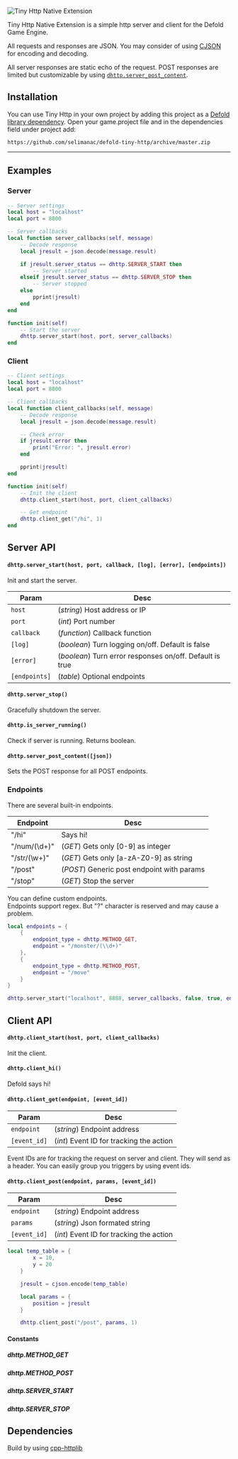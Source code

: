 ![Tiny Http Native Extension](https://selimanac.github.io/assets/gfx/tiny_http_dark.png)

Tiny Http Native Extension is a simple http server and client for the Defold Game Engine. 

All requests and responses are JSON. You may consider of using [CJSON](https://github.com/Melsoft-Games/defold-cjson) for encoding and decoding.

All server responses are static echo of the request. POST responses are limited but customizable by using [`dhttp.server_post_content`](#dhttpserver_post_contentjson).

## Installation
You can use Tiny Http in your own project by adding this project as a [Defold library dependency](http://www.defold.com/manuals/libraries/). Open your game.project file and in the dependencies field under project add:

	https://github.com/selimanac/defold-tiny-http/archive/master.zip
	
---

## Examples

### Server

```lua
-- Server settings
local host = "localhost"
local port = 8800

-- Server callbacks
local function server_callbacks(self, message)
	-- Decode response
    local jresult = json.decode(message.result)

    if jresult.server_status == dhttp.SERVER_START then
        -- Server started
    elseif jresult.server_status == dhttp.SERVER_STOP then
        -- Server stopped
    else
        pprint(jresult)
    end
end

function init(self)
    -- Start the server
    dhttp.server_start(host, port, server_callbacks)
end
```

### Client
```lua
-- Client settings
local host = "localhost"
local port = 8800

-- Client callbacks
local function client_callbacks(self, message)
    -- Decode response
    local jresult = json.decode(message.result)

    -- Check error
    if jresult.error then
        print("Error: ", jresult.error)
    end

    pprint(jresult)
end

function init(self)
    -- Init the client
    dhttp.client_start(host, port, client_callbacks)

    -- Get endpoint
    dhttp.client_get("/hi", 1)
end
```


## Server API

#### `dhttp.server_start(host, port, callback, [log], [error], [endpoints])`


Init and start the server.

| Param  | Desc |
| ------------- | ------------- |
| `host`  | (_string_) Host address or IP  |
| `port`  | (_int_) Port number  |
| `callback`  | (_function_) Callback function  |
| `[log]`  | (_boolean_) Turn logging on/off. Default is false |
| `[error]`  | (_boolean_) Turn error responses on/off. Default is true |
| `[endpoints]`  | (_table_) Optional endpoints |

#### `dhttp.server_stop()`

Gracefully shutdown the server.

#### `dhttp.is_server_running()`

Check if server is running. Returns boolean.

#### `dhttp.server_post_content([json])`

Sets the POST response for all POST endpoints. 

### Endpoints

There are several built-in endpoints.

| Endpoint  | Desc |
| ------------- | ------------- |
| "/hi" | Says hi!  |
| "/num/(\d+)" | (_GET_) Gets only [0-9] as integer  |
| "/str/(\w+)" | (_GET_) Gets only [a-zA-Z0-9] as string  |
| "/post" | (_POST_) Generic post endpoint with params  |
| "/stop" | (_GET_) Stop the server  |

You can define custom endpoints.  
Endpoints support regex. But "?" character is reserved and may cause a problem.


```lua
local endpoints = {
    {
        endpoint_type = dhttp.METHOD_GET,
        endpoint = "/monster/(\\d+)"
    },
    {
        endpoint_type = dhttp.METHOD_POST,
        endpoint = "/move"
    }
}

dhttp.server_start("localhost", 8888, server_callbacks, false, true, endpoints)

```

## Client API

#### `dhttp.client_start(host, port, client_callbacks)`

Init the client.

#### `dhttp.client_hi()`

Defold says hi!

#### `dhttp.client_get(endpoint, [event_id])`

| Param  | Desc |
| ------------- | ------------- |
| `endpoint` | (_string_) Endpoint address  |
| `[event_id]`| (_int_) Event ID for tracking the action  |

Event IDs are for tracking the request on server and client. They will send as a header. You can easily group you triggers by using event ids.

#### `dhttp.client_post(endpoint, params, [event_id])`

| Param  | Desc |
| ------------- | ------------- |
| `endpoint` | (_string_) Endpoint address  |
| `params` | (_string_) Json formated string  |
| `[event_id]`| (_int_) Event ID for tracking the action  |

```lua
local temp_table = {
        x = 10,
        y = 20
    }

    jresult = cjson.encode(temp_table)

    local params = {
        position = jresult
    }

    dhttp.client_post("/post", params, 1)
```

#### Constants

##### dhttp.METHOD_GET
##### dhttp.METHOD_POST
##### dhttp.SERVER_START
##### dhttp.SERVER_STOP

## Dependencies

Build by using [cpp-httplib](https://github.com/yhirose/cpp-httplib)
